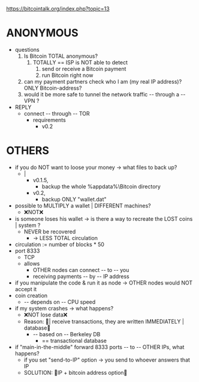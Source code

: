 https://bitcointalk.org/index.php?topic=13

# ANONYMOUS
* questions
  1. Is Bitcoin TOTAL anonymous? 
     1. TOTALLY == ISP is NOT able to detect
        1. send or receive a Bitcoin payment
        2. run Bitcoin right now
  2. can my payment partners check who I am (my real IP address)? ONLY Bitcoin-address?
  3. would it be more safe to tunnel the network traffic -- through a -- VPN ?
* REPLY
  * connect -- through -- TOR
    * requirements
      * v0.2

# OTHERS
* if you do NOT want to loose your money -> what files to back up?
  * | 
    * v0.1.5,
      * backup the whole %appdata%\Bitcoin directory
    * v0.2,
      * backup ONLY "wallet.dat"
* possible to MULTIPLY a wallet | DIFFERENT machines?
  * ❌NOT❌
* is someone loses his wallet -> is there a way to recreate the LOST coins | system ?
  * NEVER be recovered
    * -> LESS TOTAL circulation
* circulation := number of blocks * 50  
* port 8333
  * TCP 
  * allows
    * OTHER nodes can connect -- to -- you
    * receiving payments -- by -- IP address
* if you manipulate the code & run it as node -> OTHER nodes would NOT accept it
* coin creation
  * -- depends on -- CPU speed
* if my system crashes -> what happens?
  * ❌NOT lose data❌
  * Reason: 🧠| receive transactions, they are written IMMEDIATELY | database🧠
    * -- based on -- Berkeley DB
      * ==  transactional database
* if "main-in-the-middle" forward 8333 ports -- to -- OTHER IPs, what happens?
  * if you set "send-to-IP" option -> you send to whoever answers that IP
  * SOLUTION: 👀IP + bitcoin address option👀

